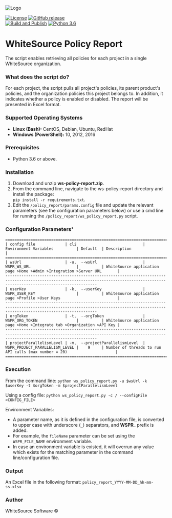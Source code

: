 ![Logo](https://whitesource-resources.s3.amazonaws.com/ws-sig-images/Whitesource_Logo_178x44.png)  

[![License](https://img.shields.io/badge/License-Apache%202.0-yellowgreen.svg)](https://opensource.org/licenses/Apache-2.0)
[![GitHub release](https://img.shields.io/github/v/release/whitesource-ps/ws-policy-report)](https://github.com/whitesource-ps/ws-policy-report/releases/latest)    
[![Build and Publish](https://github.com/whitesource-ps/ws-policy-report/actions/workflows/ci.yml/badge.svg)](https://github.com/whitesource-ps/ws-policy-report/actions/workflows/ci.yml)
[![Python 3.6](https://upload.wikimedia.org/wikipedia/commons/thumb/8/8c/Blue_Python_3.6%2B_Shield_Badge.svg/86px-Blue_Python_3.6%2B_Shield_Badge.svg.png)](https://www.python.org/downloads/release/python-360/)

# WhiteSource Policy Report
The script enables retrieving all policies for each project in a single WhiteSource organization.

### What does the script do?
For each project, the script pulls all project's policies, its parent product's policies, and the organization policies this project belongs to.
In addition, it indicates whether a policy is enabled or disabled.
The report will be presented in Excel format.

### Supported Operating Systems
- **Linux (Bash):**	CentOS, Debian, Ubuntu, RedHat
- **Windows (PowerShell):**	10, 2012, 2016

### Prerequisites
- Python 3.6 or above.

### Installation
1. Download and unzip **ws-policy-report.zip**.
2. From the command line, navigate to the ws-policy-report directory and install the package:  
   `pip install -r requirements.txt`. 
3. Edit the `/policy_report/params.config` file and update the relevant parameters (see the configuration parameters below) or
   use a cmd line for running the `/policy_report/ws_policy_report.py` script.
    
### Configuration Parameters'
```
====================================================================================================================================================================================
| config file             | cli                             | Environment Variables          | Default  | Description                                                              |
====================================================================================================================================================================================
| wsUrl                   | -u,  --wsUrl                    | WSPR_WS_URL                    |          | WhiteSource application page >Home >Admin >Integration >Server URL       |
------------------------------------------------------------------------------------------------------------------------------------------------------------------------------------
| userKey                 | -k,  --userKey                  | WSPR_USER_KEY                  |          | WhiteSource application page >Profile >User Keys                         |
------------------------------------------------------------------------------------------------------------------------------------------------------------------------------------
| orgToken                | -t,  --orgToken                 | WSPR_ORG_TOKEN                 |          | WhiteSource application page >Home >Integrate tab >Organization >API Key |
------------------------------------------------------------------------------------------------------------------------------------------------------------------------------------
| projectParallelismLevel | -m,  --projectParallelismLevel  | WSPR_PROJECT_PARALLELISM_LEVEL |    9     | Number of threads to run API calls (max number = 20)                     |
====================================================================================================================================================================================
```
### Execution
 From the command line:
 `python ws_policy_report.py -u $wsUrl -k $userKey -t $orgToken -m $projectParallelismLevel`
 
 Using a config file:
 `python ws_policy_report.py -c / --configFile <CONFIG_FILE>`
 
 Environment Variables:
 - A parameter name, as it is defined in the configuration file, is converted to upper case with underscore (`_`) separators, and **WSPR**_ prefix is added.
 - For example, the `fileName` parameter can be set using the `WSPR_FILE_NAME` environment variable.
 - In case an environment variable is existed, it will overrun any value which exists for the matching parameter in the command line/configuration file.

### Output
 An Excel file in the following format:
 `policy_report_YYYY-MM-DD_hh-mm-ss.xlsx`
 
### Author
WhiteSource Software ©
